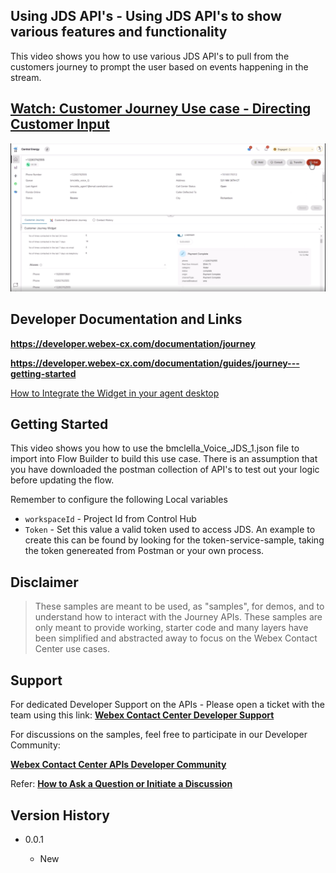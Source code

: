 ## Using JDS API's - Using JDS API's to show various features and functionality

This video shows you how to use various JDS API's to pull from the customers journey to prompt the user based on events happening in the stream.

## [Watch: Customer Journey Use case - Directing Customer Input](https://app.vidcast.io/share/2af7bfc3-466d-4a69-8251-fb349d3c8a03)

![Directing customer input Sample](./images/directing-customer-input.png)

## Developer Documentation and Links

**https://developer.webex-cx.com/documentation/journey**

**https://developer.webex-cx.com/documentation/guides/journey---getting-started**

[How to Integrate the Widget in your agent desktop](https://app.vidcast.io/share/0ebc75d5-62a4-4771-819e-518991c23b23)

## Getting Started

This video shows you how to use the bmclella_Voice_JDS_1.json file to import into Flow Builder to build this use case. There is an assumption that you have downloaded the postman collection of API's
to test out your logic before updating the flow.

Remember to configure the following Local variables

- `workspaceId` - Project Id from Control Hub
- `Token` - Set this value a valid token used to access JDS. An example to create this can be found by looking for the token-service-sample, taking the token genereated from Postman or your own process.

## Disclaimer

> These samples are meant to be used, as "samples", for demos, and to understand how to interact with the Journey APIs.
> These samples are only meant to provide working, starter code and many layers have been simplified and abstracted away to focus on the Webex Contact Center use cases.

## Support

For dedicated Developer Support on the APIs - Please open a ticket with the team using this link: **[Webex Contact Center Developer Support](https://developer.webex-cx.com/support)**

For discussions on the samples, feel free to participate in our Developer Community:

**[Webex Contact Center APIs Developer Community](https://community.cisco.com/t5/contact-center/bd-p/j-disc-dev-contact-center)**

Refer: **[How to Ask a Question or Initiate a Discussion](https://community.cisco.com/t5/contact-center/webex-contact-center-apis-developer-community-and-support/m-p/4558270)**

## Version History

- 0.0.1

  - New

    <!-- * See [commit change]() or See [release history]() -->

